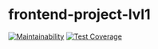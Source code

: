 # frontend-project-lvl1
[![Maintainability](https://api.codeclimate.com/v1/badges/58106cc97b19590f62c2/maintainability)](https://codeclimate.com/github/AlSerP/frontend-project-lvl1/maintainability)
[![Test Coverage](https://api.codeclimate.com/v1/badges/58106cc97b19590f62c2/test_coverage)](https://codeclimate.com/github/AlSerP/frontend-project-lvl1/test_coverage)
